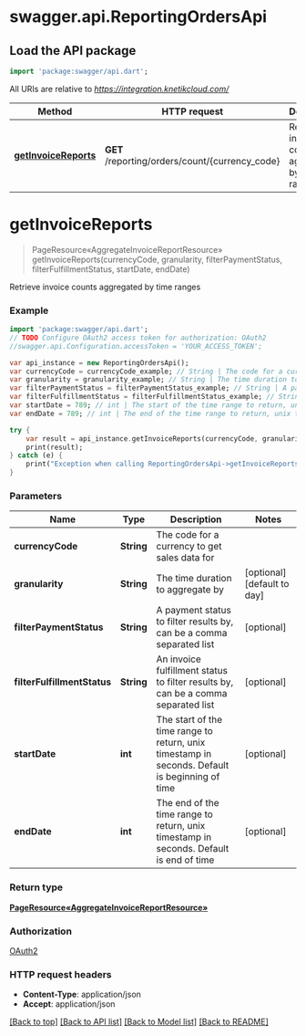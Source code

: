 # swagger.api.ReportingOrdersApi

## Load the API package
```dart
import 'package:swagger/api.dart';
```

All URIs are relative to *https://integration.knetikcloud.com/*

Method | HTTP request | Description
------------- | ------------- | -------------
[**getInvoiceReports**](ReportingOrdersApi.md#getInvoiceReports) | **GET** /reporting/orders/count/{currency_code} | Retrieve invoice counts aggregated by time ranges


# **getInvoiceReports**
> PageResource«AggregateInvoiceReportResource» getInvoiceReports(currencyCode, granularity, filterPaymentStatus, filterFulfillmentStatus, startDate, endDate)

Retrieve invoice counts aggregated by time ranges

### Example 
```dart
import 'package:swagger/api.dart';
// TODO Configure OAuth2 access token for authorization: OAuth2
//swagger.api.Configuration.accessToken = 'YOUR_ACCESS_TOKEN';

var api_instance = new ReportingOrdersApi();
var currencyCode = currencyCode_example; // String | The code for a currency to get sales data for
var granularity = granularity_example; // String | The time duration to aggregate by
var filterPaymentStatus = filterPaymentStatus_example; // String | A payment status to filter results by, can be a comma separated list
var filterFulfillmentStatus = filterFulfillmentStatus_example; // String | An invoice fulfillment status to filter results by, can be a comma separated list
var startDate = 789; // int | The start of the time range to return, unix timestamp in seconds. Default is beginning of time
var endDate = 789; // int | The end of the time range to return, unix timestamp in seconds. Default is end of time

try { 
    var result = api_instance.getInvoiceReports(currencyCode, granularity, filterPaymentStatus, filterFulfillmentStatus, startDate, endDate);
    print(result);
} catch (e) {
    print("Exception when calling ReportingOrdersApi->getInvoiceReports: $e\n");
}
```

### Parameters

Name | Type | Description  | Notes
------------- | ------------- | ------------- | -------------
 **currencyCode** | **String**| The code for a currency to get sales data for | 
 **granularity** | **String**| The time duration to aggregate by | [optional] [default to day]
 **filterPaymentStatus** | **String**| A payment status to filter results by, can be a comma separated list | [optional] 
 **filterFulfillmentStatus** | **String**| An invoice fulfillment status to filter results by, can be a comma separated list | [optional] 
 **startDate** | **int**| The start of the time range to return, unix timestamp in seconds. Default is beginning of time | [optional] 
 **endDate** | **int**| The end of the time range to return, unix timestamp in seconds. Default is end of time | [optional] 

### Return type

[**PageResource«AggregateInvoiceReportResource»**](PageResource«AggregateInvoiceReportResource».md)

### Authorization

[OAuth2](../README.md#OAuth2)

### HTTP request headers

 - **Content-Type**: application/json
 - **Accept**: application/json

[[Back to top]](#) [[Back to API list]](../README.md#documentation-for-api-endpoints) [[Back to Model list]](../README.md#documentation-for-models) [[Back to README]](../README.md)

